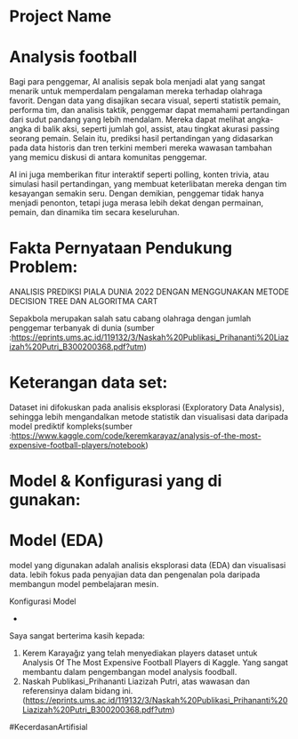 # Project Name
# Analysis football
Bagi para penggemar, AI analisis sepak bola menjadi alat yang sangat menarik untuk memperdalam pengalaman mereka terhadap olahraga favorit. Dengan data yang disajikan secara visual, seperti statistik pemain, performa tim, dan analisis taktik, penggemar dapat memahami pertandingan dari sudut pandang yang lebih mendalam. Mereka dapat melihat angka-angka di balik aksi, seperti jumlah gol, assist, atau tingkat akurasi passing seorang pemain. Selain itu, prediksi hasil pertandingan yang didasarkan pada data historis dan tren terkini memberi mereka wawasan tambahan yang memicu diskusi di antara komunitas penggemar.

AI ini juga memberikan fitur interaktif seperti polling, konten trivia, atau simulasi hasil pertandingan, yang membuat keterlibatan mereka dengan tim kesayangan semakin seru. Dengan demikian, penggemar tidak hanya menjadi penonton, tetapi juga merasa lebih dekat dengan permainan, pemain, dan dinamika tim secara keseluruhan.

# Fakta Pernyataan Pendukung Problem:

ANALISIS PREDIKSI PIALA DUNIA 2022 DENGAN MENGGUNAKAN METODE DECISION TREE DAN ALGORITMA CART

Sepakbola merupakan salah satu cabang olahraga dengan jumlah penggemar terbanyak di dunia (sumber :https://eprints.ums.ac.id/119132/3/Naskah%20Publikasi_Prihananti%20Liazizah%20Putri_B300200368.pdf?utm)

# Keterangan data set:

Dataset ini difokuskan pada analisis eksplorasi (Exploratory Data Analysis), sehingga lebih mengandalkan metode statistik dan visualisasi data daripada model prediktif kompleks(sumber :https://www.kaggle.com/code/keremkarayaz/analysis-of-the-most-expensive-football-players/notebook)

# Model & Konfigurasi yang di gunakan:

# Model (EDA)

model yang digunakan adalah analisis eksplorasi data (EDA) dan visualisasi data. lebih fokus pada penyajian data dan pengenalan pola daripada membangun model pembelajaran mesin.

Konfigurasi Model

-


Saya sangat berterima kasih kepada:

1. Kerem Karayağız yang telah menyediakan players dataset untuk Analysis Of The Most Expensive Football Players di Kaggle. Yang sangat membantu dalam pengembangan model analysis foodball.
2. Naskah Publikasi_Prihananti Liazizah Putri, atas wawasan dan referensinya dalam bidang ini.(https://eprints.ums.ac.id/119132/3/Naskah%20Publikasi_Prihananti%20Liazizah%20Putri_B300200368.pdf?utm)

#KecerdasanArtifisial
